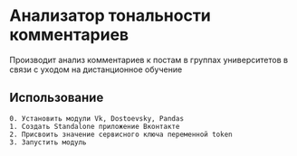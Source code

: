 # Анализатор тональности комментариев

Производит анализ комментариев к постам в группах университетов в связи с уходом на дистанционное обучение

## Использование

    0. Установить модули Vk, Dostoevsky, Pandas
    1. Создать Standalone приложение Вконтакте
    2. Присвоить значение сервисного ключа переменной token
    3. Запустить модуль
